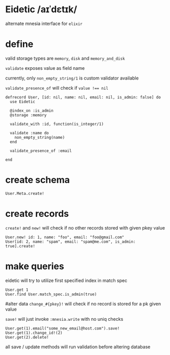 # Eidetic /aɪˈdɛtɪk/

alternate mnesia interface for `elixir`

# define
valid storage types are `memory`, `disk` and `memory_and_disk`

`validate` exposes value as field name

currently, only `non_empty_string/1` is custom validator available

`validate_presence_of` will check if `value !== nil`

    defrecord User, [id: nil, name: nil, email: nil, is_admin: false] do
      use Eidetic

      @index_on :is_admin
      @storage :memory

      validate_with :id, function(is_integer/1)

      validate :name do
        non_empty_string(name)
      end

      validate_presence_of :email

    end


# create schema
    User.Meta.create!

# create records
`create!` and `new!` will check if no other records stored with given pkey value

    User.new! id: 1, name: "foo", email: "foo@gmail.com"
    User[id: 2, name: "spam", email: "spam@me.com", is_admin: true].create!

# make queries
eidetic will try to utilize first specified index in match spec

    User.get 1
    User.find User.match_spec.is_admin(true)

#alter data
`change_#{pkey}!` will check if no record is stored for a pk given value

`save!` will just invoke `:mnesia.write` with no uniq checks

    User.get(1).email("some_new_email@host.com").save!
    User.get(1).change_id!(2)
    User.get(2).delete!

all save / update methods will run validation before altering database
